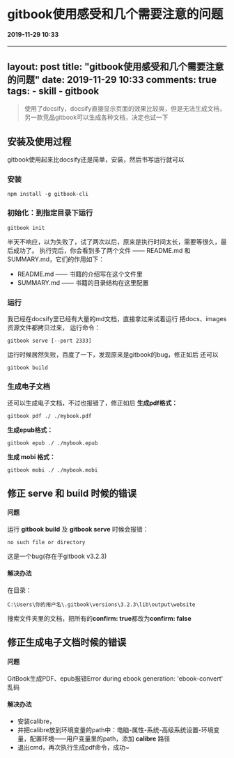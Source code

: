 # gitbook使用感受和几个需要注意的问题
#### 2019-11-29 10:33
---
layout: post
title: "gitbook使用感受和几个需要注意的问题"
date: 2019-11-29 10:33
comments: true
tags:
	- skill
	- gitbook
---

> 使用了docsify，docsify直接显示页面的效果比较爽，但是无法生成文档，另一款竞品gitbook可以生成各种文档，决定也试一下

## 安装及使用过程
gitbook使用起来比docsify还是简单，安装，然后书写运行就可以
### 安装
```
npm install -g gitbook-cli
```

### 初始化：到指定目录下运行
```
gitbook init
```
半天不响应，以为失败了，试了两次以后，原来是执行时间太长，需要等很久，最后成功了。
执行完后，你会看到多了两个文件 —— README.md 和 SUMMARY.md，它们的作用如下：
- README.md —— 书籍的介绍写在这个文件里
- SUMMARY.md —— 书籍的目录结构在这里配置

### 运行
我已经在docsify里已经有大量的md文档，直接拿过来试着运行
把docs、images资源文件都拷贝过来，
运行命令：
```
gitbook serve [--port 2333]
```
运行时候居然失败，百度了一下，发现原来是gitbook的bug，修正如后
还可以
```
gitbook build
```

### 生成电子文档
还可以生成电子文档，不过也报错了，修正如后
**生成pdf格式：**
```
gitbook pdf ./ ./mybook.pdf
```
**生成epub格式：**
```
gitbook epub ./ ./mybook.epub
```
**生成 mobi 格式：**
```
gitbook mobi ./ ./mybook.mobi
```

## 修正 serve 和 build 时候的错误
#### 问题
运行 **gitbook build** 及 **gitbook serve** 时候会报错：
```
no such file or directory
```
这是一个bug(存在于gitbook v3.2.3)

#### 解决办法
在目录：
```
C:\Users\你的用户名\.gitbook\versions\3.2.3\lib\output\website
```
搜索文件夹里的文档，把所有的**confirm: true**都改为**confirm: false**

## 修正生成电子文档时候的错误
#### 问题
GitBook生成PDF、epub报错Error during ebook generation: 'ebook-convert' 乱码

#### 解决办法
- 安装calibre，
- 并把calibre放到环境变量的path中：电脑-属性-系统-高级系统设置-环境变量，配置环境——用户变量里的path，添加 **calibre** 路径
- 退出cmd，再次执行生成pdf命令，成功~


